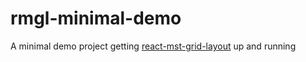# rmgl-minimal-demo
A minimal demo project getting  [react-mst-grid-layout](https://github.com/svenberglund/react-mst-grid-layout)  up and running
